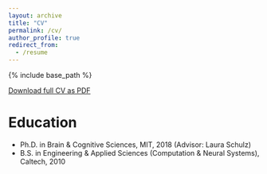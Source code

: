 ```yaml
---
layout: archive
title: "CV"
permalink: /cv/
author_profile: true
redirect_from:
  - /resume
---
```


{% include base_path %}

[Download full CV as PDF](https://drive.google.com/open?id=1-K2nCeKgjYffMvhrtx6IrmT8bQvpuV_T)

Education
======
* Ph.D. in Brain & Cognitive Sciences, MIT, 2018 (Advisor: Laura Schulz)
* B.S. in Engineering & Applied Sciences (Computation & Neural Systems), Caltech, 2010